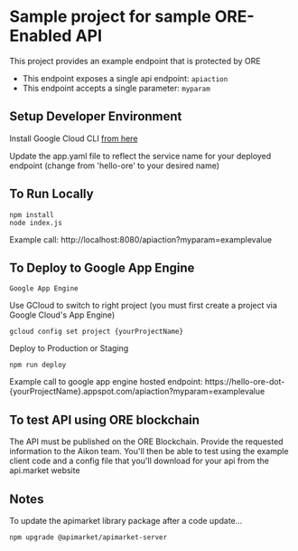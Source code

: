 # Sample project for sample ORE-Enabled API

This project provides an example endpoint that is protected by ORE
- This endpoint exposes a single api endpoint: `apiaction`
- This endpoint accepts a single parameter: `myparam`

## Setup Developer Environment

Install Google Cloud CLI [from here](https://cloud.google.com/sdk/docs/quickstart-macos)

Update the app.yaml file to reflect the service name for your deployed endpoint (change from 'hello-ore' to your desired name)

## To Run Locally

```
npm install
node index.js
```

Example call: http://localhost:8080/apiaction?myparam=examplevalue


## To Deploy to Google App Engine

`Google App Engine`

Use GCloud to switch to right project (you must first create a project via Google Cloud's App Engine)
```
gcloud config set project {yourProjectName}
```
Deploy to Production or Staging
```
npm run deploy
```

Example call to google app engine hosted endpoint: 
https://hello-ore-dot-{yourProjectName}.appspot.com/apiaction?myparam=examplevalue


## To test API using ORE blockchain

The API must be published on the ORE Blockchain. Provide the requested information to the Aikon team. You'll then be able to test using the example client code and a config file that you'll download for your api from the api.market website

## Notes

To update the apimarket library package after a code update...
```
npm upgrade @apimarket/apimarket-server
```
